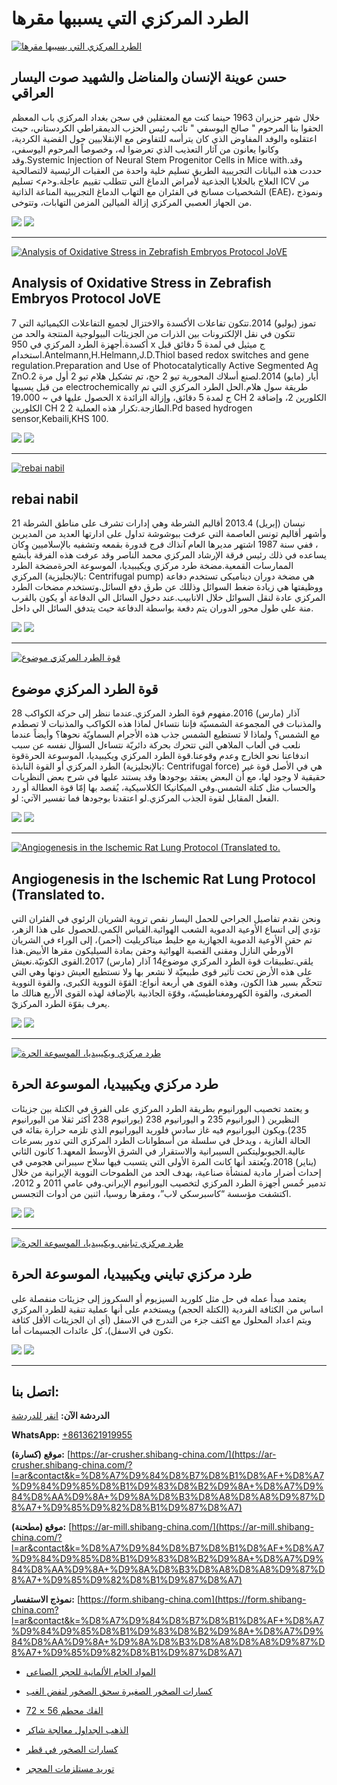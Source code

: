# الطرد المركزي التي يسببها مقرها

<a href="https://swt.shibang-china.com/?l=ar&img&k=%D8%A7%D9%84%D8%B7%D8%B1%D8%AF+%D8%A7%D9%84%D9%85%D8%B1%D9%83%D8%B2%D9%8A+%D8%A7%D9%84%D8%AA%D9%8A+%D9%8A%D8%B3%D8%A8%D8%A8%D9%87%D8%A7+%D9%85%D9%82%D8%B1%D9%87%D8%A7" target="_blank">![الطرد المركزي التي يسببها مقرها](http://static.shibang-china.com/all-800x300/510.jpg)</a>

## حسن عوينة الإنسان والمناضل والشهيد صوت اليسار العراقي
خلال شهر حزيران 1963 حينما كنت مع المعتقلين في سجن بغداد المركزي باب المعظم الحقوا بنا المرحوم &quot; صالح اليوسفي &quot; نائب رئيس الحزب الديمقراطي الكردستاني، حيث اعتقلوه والوفد المفاوض الذي كان يترأسه للتفاوض مع الإنقلابيين حول القضية الكردية، وكانوا يعانون من آثار التعذيب الذي تعرضوا له، وخصوصاً المرحوم اليوسفي، وقد.Systemic Injection of Neural Stem Progenitor Cells in Mice with.وقد حددت هذه البيانات التجريبية الطريق تسليم خلية واحدة من العقبات الرئيسية لالتصالحية العلاج بالخلايا الجذعية لأمراض الدماغ التي تتطلب تقييم عاجلة.و&lt;م&gt; تسليم ICV من الشخصيات مسانج في الفئران مع التهاب الدماغ التجريبية المناعة الذاتية (EAE)، ونموذج من الجهاز العصبي المركزي إزالة الميالين المزمن التهابات، وتتوخى.


<a href="https://whatsapp.shibangsoft.com/WhatsApp.php" target="_blank" title="WhatsApp">![](http://static.shibang-china.com/icon/whatsapp.png)</a> <a href="https://swt.shibang-china.com/?l=ar&icon&k=%D8%A7%D9%84%D8%B7%D8%B1%D8%AF+%D8%A7%D9%84%D9%85%D8%B1%D9%83%D8%B2%D9%8A+%D8%A7%D9%84%D8%AA%D9%8A+%D9%8A%D8%B3%D8%A8%D8%A8%D9%87%D8%A7+%D9%85%D9%82%D8%B1%D9%87%D8%A7" target="_blank">![](http://static.shibang-china.com/icon/chat-ar.png)</a>

---

<a href="https://swt.shibang-china.com/?l=ar&img&k=%D8%A7%D9%84%D8%B7%D8%B1%D8%AF+%D8%A7%D9%84%D9%85%D8%B1%D9%83%D8%B2%D9%8A+%D8%A7%D9%84%D8%AA%D9%8A+%D9%8A%D8%B3%D8%A8%D8%A8%D9%87%D8%A7+%D9%85%D9%82%D8%B1%D9%87%D8%A7" target="_blank">![Analysis of Oxidative Stress in Zebrafish Embryos Protocol JoVE](http://static.shibang-china.com/all-800x300/854.jpg)</a>

## Analysis of Oxidative Stress in Zebrafish Embryos Protocol JoVE
7 تموز (يوليو) 2014.تتكون تفاعلات الأكسدة والاختزال لجميع التفاعلات الكيميائية التي تتكون في نقل الإلكترونات بين الذرات من الجزيئات البيولوجية المنتجة والحد من أكسدة.أجهزة الطرد المركزي في 950 x ج ميثيل في لمدة 5 دقائق قبل استخدام.Antelmann,H.Helmann,J.D.Thiol based redox switches and gene regulation.Preparation and Use of Photocatalytically Active Segmented Ag ZnO.2 أيار (مايو) 2014.لصنع أسلاك المحورية تيو 2 حج، تم تشكيل هلام تيو 2 أول مرة من قبل يسببها electrochemically طريقة سول هلام.الحل الطرد المركزي التي تم الحصول عليها في ~ 19،000 x ج لمدة 5 دقائق، وإزالة الزائدة CH 2 الكلورين 2، وإضافة الكلورين CH 2 2 الطازجة.تكرار هذه العملية.Pd based hydrogen sensor,Kebaili,KHS 100.


<a href="https://whatsapp.shibangsoft.com/WhatsApp.php" target="_blank" title="WhatsApp">![](http://static.shibang-china.com/icon/whatsapp.png)</a> <a href="https://swt.shibang-china.com/?l=ar&icon&k=%D8%A7%D9%84%D8%B7%D8%B1%D8%AF+%D8%A7%D9%84%D9%85%D8%B1%D9%83%D8%B2%D9%8A+%D8%A7%D9%84%D8%AA%D9%8A+%D9%8A%D8%B3%D8%A8%D8%A8%D9%87%D8%A7+%D9%85%D9%82%D8%B1%D9%87%D8%A7" target="_blank">![](http://static.shibang-china.com/icon/chat-ar.png)</a>

---

<a href="https://swt.shibang-china.com/?l=ar&img&k=%D8%A7%D9%84%D8%B7%D8%B1%D8%AF+%D8%A7%D9%84%D9%85%D8%B1%D9%83%D8%B2%D9%8A+%D8%A7%D9%84%D8%AA%D9%8A+%D9%8A%D8%B3%D8%A8%D8%A8%D9%87%D8%A7+%D9%85%D9%82%D8%B1%D9%87%D8%A7" target="_blank">![rebai nabil](http://static.shibang-china.com/all-800x300/1351.jpg)</a>

## rebai nabil
21 نيسان (إبريل) 2013.4 أقاليم الشرطة وهي إدارات تشرف على مناطق الشرطة وأشهر أقاليم تونس العاصمة التي عرفت ببوشوشة تداول على ادارتها العديد من المديرين ، ففي سنة 1987 اشتهر مديرها العام آنذاك فرج قدورة بقمعه وتشفيه بالإسلاميين وكان يساعده في ذلك رئيس فرقة الإرشاد المركزي محمد الناصر وقد عرفت هذه الفرقة بأبشع الممارسات القمعية.مضخة طرد مركزي ويكيبيديا، الموسوعة الحرةمضخة الطرد المركزي (بالإنجليزية: Centrifugal pump) هي مضخة دوران ديناميكى تستخدم دفاعة ووظيفتها هي زيادة ضغط السوائل وذللك عن طرق دفع السائل.وتستخدم مضخات الطرد المركزي عادة لنقل السوائل خلال الانابيب.عند دخول السائل الي الدفاعة أو يكون بالقرب منة علي طول محور الدوران يتم دفعة بواسطة الدفاعة حيث يتدفق السائل الي داخل.


<a href="https://whatsapp.shibangsoft.com/WhatsApp.php" target="_blank" title="WhatsApp">![](http://static.shibang-china.com/icon/whatsapp.png)</a> <a href="https://swt.shibang-china.com/?l=ar&icon&k=%D8%A7%D9%84%D8%B7%D8%B1%D8%AF+%D8%A7%D9%84%D9%85%D8%B1%D9%83%D8%B2%D9%8A+%D8%A7%D9%84%D8%AA%D9%8A+%D9%8A%D8%B3%D8%A8%D8%A8%D9%87%D8%A7+%D9%85%D9%82%D8%B1%D9%87%D8%A7" target="_blank">![](http://static.shibang-china.com/icon/chat-ar.png)</a>

---

<a href="https://swt.shibang-china.com/?l=ar&img&k=%D8%A7%D9%84%D8%B7%D8%B1%D8%AF+%D8%A7%D9%84%D9%85%D8%B1%D9%83%D8%B2%D9%8A+%D8%A7%D9%84%D8%AA%D9%8A+%D9%8A%D8%B3%D8%A8%D8%A8%D9%87%D8%A7+%D9%85%D9%82%D8%B1%D9%87%D8%A7" target="_blank">![قوة الطرد المركزي موضوع](http://static.shibang-china.com/all-800x300/1117.jpg)</a>

## قوة الطرد المركزي موضوع
28 آذار (مارس) 2016.مفهوم قوة الطرد المركزي.عندما ننظر إلى حركة الكواكب والمذنبات في المجموعة الشمسيّة فإننا نتساءل لماذا هذه الكواكب والمذنبات لا تصطدم مع الشمس؟ ولماذا لا تستطيع الشمس جذب هذه الأجرام السماويّة نحوها؟ وأيضاً عندما نلعب في ألعاب الملاهي التي تتحرك بحركة دائريّة نتساءل السؤال نفسه عن سبب اندفاعنا نحو الخارج وعدم وقوعنا.قوة الطرد المركزي ويكيبيديا، الموسوعة الحرةقوة الطرد المركزي أو القوة النابذة (بالإنجليزية: Centrifugal force) هي في الأصل قوة غير حقيقية لا وجود لها، مع أن البعض يعتقد بوجودها وقد يستند عليها في شرح بعض النظريات والحساب مثل كتلة الشمس.وفي الميكانيكا الكلاسيكية، يُقصد بها إمّا قوة العطالة أو رد الفعل المقابل لقوة الجذب المركزي.لو اعتقدنا بوجودها فما تفسير الآتي: لو.


<a href="https://whatsapp.shibangsoft.com/WhatsApp.php" target="_blank" title="WhatsApp">![](http://static.shibang-china.com/icon/whatsapp.png)</a> <a href="https://swt.shibang-china.com/?l=ar&icon&k=%D8%A7%D9%84%D8%B7%D8%B1%D8%AF+%D8%A7%D9%84%D9%85%D8%B1%D9%83%D8%B2%D9%8A+%D8%A7%D9%84%D8%AA%D9%8A+%D9%8A%D8%B3%D8%A8%D8%A8%D9%87%D8%A7+%D9%85%D9%82%D8%B1%D9%87%D8%A7" target="_blank">![](http://static.shibang-china.com/icon/chat-ar.png)</a>

---

<a href="https://swt.shibang-china.com/?l=ar&img&k=%D8%A7%D9%84%D8%B7%D8%B1%D8%AF+%D8%A7%D9%84%D9%85%D8%B1%D9%83%D8%B2%D9%8A+%D8%A7%D9%84%D8%AA%D9%8A+%D9%8A%D8%B3%D8%A8%D8%A8%D9%87%D8%A7+%D9%85%D9%82%D8%B1%D9%87%D8%A7" target="_blank">![Angiogenesis in the Ischemic Rat Lung Protocol (Translated to.](http://static.shibang-china.com/all-800x300/628.jpg)</a>

## Angiogenesis in the Ischemic Rat Lung Protocol (Translated to.
ونحن نقدم تفاصيل الجراحي للحمل اليسار نقص تروية الشريان الرئوي في الفئران التي تؤدي إلى اتساع الأوعية الدموية الشعب الهوائية.القياس الكمي.للحصول على هذا الزهر، تم حقن الأوعية الدموية الجهازية مع خليط ميتاكريليت (أحمر)، إلى الوراء في الشريان الأورطي النازل ومقنى القصبة الهوائية وحقن بمادة السيليكون مقرها الأبيض.هذا يلقي.تطبيقات قوة الطرد المركزي موضوع14 آذار (مارس) 2017.القوى الكونيّة.نعيش على هذه الأرض تحت تأثير قوى طبيعيّة لا نشعر بها ولا نستطيع العيش دونها وهي التي تتحكّم بسير هذا الكون، وهذه القوى هي أربعة أنواع: القوّة النووية الكبرى، والقوة النووية الصغرى، والقوة الكهرومغناطيسيّة، وقوّة الجاذبية بالإضافة لهذه القوى الأربع هنالك ما يعرف بقوّة الطرد المركزيّ.


<a href="https://whatsapp.shibangsoft.com/WhatsApp.php" target="_blank" title="WhatsApp">![](http://static.shibang-china.com/icon/whatsapp.png)</a> <a href="https://swt.shibang-china.com/?l=ar&icon&k=%D8%A7%D9%84%D8%B7%D8%B1%D8%AF+%D8%A7%D9%84%D9%85%D8%B1%D9%83%D8%B2%D9%8A+%D8%A7%D9%84%D8%AA%D9%8A+%D9%8A%D8%B3%D8%A8%D8%A8%D9%87%D8%A7+%D9%85%D9%82%D8%B1%D9%87%D8%A7" target="_blank">![](http://static.shibang-china.com/icon/chat-ar.png)</a>

---

<a href="https://swt.shibang-china.com/?l=ar&img&k=%D8%A7%D9%84%D8%B7%D8%B1%D8%AF+%D8%A7%D9%84%D9%85%D8%B1%D9%83%D8%B2%D9%8A+%D8%A7%D9%84%D8%AA%D9%8A+%D9%8A%D8%B3%D8%A8%D8%A8%D9%87%D8%A7+%D9%85%D9%82%D8%B1%D9%87%D8%A7" target="_blank">![طرد مركزي ويكيبيديا، الموسوعة الحرة](http://static.shibang-china.com/all-800x300/729.jpg)</a>

## طرد مركزي ويكيبيديا، الموسوعة الحرة
و يعتمد تخصيب اليورانيوم بطريقة الطرد المركزي على الفرق في الكتلة بين جزيئات النظيرين ( اليورانيوم 235 و اليورانيوم 238 (يورانيوم 238 أكثر ثقلا من اليورانيوم 235).ويكون اليورانيوم فيه غاز سادس فلوريد اليورانيوم الذي تلزمه حرارة بقائه في الحالة الغازية ، ويدخل في سلسلة من أسطوانات الطرد المركزي التي تدور بسرعات عالية.الجيوبوليتكس السيبرانية والاستقرار في الشرق الأوسط المعهد.1 كانون الثاني (يناير) 2018.ويُعتقد أنها كانت المرة الأولى التي يتسبب فيها سلاح سيبراني هجومي في إحداث أضرار مادية لمنشأة صناعية، بهدف الحد من الطموحات النووية الإيرانية من خلال تدمير خُمس أجهزة الطرد المركزي لتخصيب اليورانيوم الإيراني.وفي عامي 2011 و 2012، اكتشفت مؤسسة “كاسبرسكي لاب”، ومقرها روسيا، اثنين من أدوات التجسس.


<a href="https://whatsapp.shibangsoft.com/WhatsApp.php" target="_blank" title="WhatsApp">![](http://static.shibang-china.com/icon/whatsapp.png)</a> <a href="https://swt.shibang-china.com/?l=ar&icon&k=%D8%A7%D9%84%D8%B7%D8%B1%D8%AF+%D8%A7%D9%84%D9%85%D8%B1%D9%83%D8%B2%D9%8A+%D8%A7%D9%84%D8%AA%D9%8A+%D9%8A%D8%B3%D8%A8%D8%A8%D9%87%D8%A7+%D9%85%D9%82%D8%B1%D9%87%D8%A7" target="_blank">![](http://static.shibang-china.com/icon/chat-ar.png)</a>

---

<a href="https://swt.shibang-china.com/?l=ar&img&k=%D8%A7%D9%84%D8%B7%D8%B1%D8%AF+%D8%A7%D9%84%D9%85%D8%B1%D9%83%D8%B2%D9%8A+%D8%A7%D9%84%D8%AA%D9%8A+%D9%8A%D8%B3%D8%A8%D8%A8%D9%87%D8%A7+%D9%85%D9%82%D8%B1%D9%87%D8%A7" target="_blank">![طرد مركزي تبايني ويكيبيديا، الموسوعة الحرة](http://static.shibang-china.com/all-800x300/1354.jpg)</a>

## طرد مركزي تبايني ويكيبيديا، الموسوعة الحرة
يعتمد مبدأ عمله في حل مثل كلوريد السيزيوم أو السكروز إلى جزيئات منفصلة على اساس من الكثافة الفردية (الكتلة الحجم) ويستخدم على أنها عملية تنقية للطرد المركزي ويتم اعداد المحلول مع اكثف جزء من التدرج في الاسفل (أي ان الجزيئات الأقل كثافة تكون في الاسفل)، كل عائدات الجسيمات أما.

<a href="https://whatsapp.shibangsoft.com/WhatsApp.php" target="_blank" title="WhatsApp">![](http://static.shibang-china.com/icon/whatsapp.png)</a> <a href="https://swt.shibang-china.com/?l=ar&icon&k=%D8%A7%D9%84%D8%B7%D8%B1%D8%AF+%D8%A7%D9%84%D9%85%D8%B1%D9%83%D8%B2%D9%8A+%D8%A7%D9%84%D8%AA%D9%8A+%D9%8A%D8%B3%D8%A8%D8%A8%D9%87%D8%A7+%D9%85%D9%82%D8%B1%D9%87%D8%A7" target="_blank">![](http://static.shibang-china.com/icon/chat-ar.png)</a>

---
## اتصل بنا:

**الدردشة الآن:** [انقر للدردشة](https://swt.shibang-china.com?l=ar&contact&k=%D8%A7%D9%84%D8%B7%D8%B1%D8%AF+%D8%A7%D9%84%D9%85%D8%B1%D9%83%D8%B2%D9%8A+%D8%A7%D9%84%D8%AA%D9%8A+%D9%8A%D8%B3%D8%A8%D8%A8%D9%87%D8%A7+%D9%85%D9%82%D8%B1%D9%87%D8%A7)

**WhatsApp:**  [+8613621919955](https://whatsapp.shibangsoft.com/WhatsApp.php)

**موقع (كسارة):** [https://ar-crusher.shibang-china.com/](https://ar-crusher.shibang-china.com/?l=ar&contact&k=%D8%A7%D9%84%D8%B7%D8%B1%D8%AF+%D8%A7%D9%84%D9%85%D8%B1%D9%83%D8%B2%D9%8A+%D8%A7%D9%84%D8%AA%D9%8A+%D9%8A%D8%B3%D8%A8%D8%A8%D9%87%D8%A7+%D9%85%D9%82%D8%B1%D9%87%D8%A7)

**موقع (مطحنة):** [https://ar-mill.shibang-china.com/](https://ar-mill.shibang-china.com/?l=ar&contact&k=%D8%A7%D9%84%D8%B7%D8%B1%D8%AF+%D8%A7%D9%84%D9%85%D8%B1%D9%83%D8%B2%D9%8A+%D8%A7%D9%84%D8%AA%D9%8A+%D9%8A%D8%B3%D8%A8%D8%A8%D9%87%D8%A7+%D9%85%D9%82%D8%B1%D9%87%D8%A7)

**نموذج الاستفسار:** [https://form.shibang-china.com](https://form.shibang-china.com?l=ar&contact&k=%D8%A7%D9%84%D8%B7%D8%B1%D8%AF+%D8%A7%D9%84%D9%85%D8%B1%D9%83%D8%B2%D9%8A+%D8%A7%D9%84%D8%AA%D9%8A+%D9%8A%D8%B3%D8%A8%D8%A8%D9%87%D8%A7+%D9%85%D9%82%D8%B1%D9%87%D8%A7)

* [المواد الخام الألمانية للحجر الصناعي](../27/%D8%A7%D9%84%D9%85%D9%88%D8%A7%D8%AF%20%D8%A7%D9%84%D8%AE%D8%A7%D9%85%20%D8%A7%D9%84%D8%A3%D9%84%D9%85%D8%A7%D9%86%D9%8A%D8%A9%20%D9%84%D9%84%D8%AD%D8%AC%D8%B1%20%D8%A7%D9%84%D8%B5%D9%86%D8%A7%D8%B9%D9%8A.md)

* [كسارات الصخور الصغيرة سحق الصخور لنفض الغب](../26/%D9%83%D8%B3%D8%A7%D8%B1%D8%A7%D8%AA%20%D8%A7%D9%84%D8%B5%D8%AE%D9%88%D8%B1%20%D8%A7%D9%84%D8%B5%D8%BA%D9%8A%D8%B1%D8%A9%20%D8%B3%D8%AD%D9%82%20%D8%A7%D9%84%D8%B5%D8%AE%D9%88%D8%B1%20%D9%84%D9%86%D9%81%D8%B6%20%D8%A7%D9%84%D8%BA%D8%A8.md)

* [الفك محطم 56 × 72](../27/%D8%A7%D9%84%D9%81%D9%83%20%D9%85%D8%AD%D8%B7%D9%85%2056%20%C3%97%2072.md)

* [الذهب الجداول معالجة شاكر](../26/%D8%A7%D9%84%D8%B0%D9%87%D8%A8%20%D8%A7%D9%84%D8%AC%D8%AF%D8%A7%D9%88%D9%84%20%D9%85%D8%B9%D8%A7%D9%84%D8%AC%D8%A9%20%D8%B4%D8%A7%D9%83%D8%B1.md)

* [كسارات الصخور في قطر](../30/%D9%83%D8%B3%D8%A7%D8%B1%D8%A7%D8%AA%20%D8%A7%D9%84%D8%B5%D8%AE%D9%88%D8%B1%20%D9%81%D9%8A%20%D9%82%D8%B7%D8%B1.md)

* [توريد مستلزمات المحجر](../29/%D8%AA%D9%88%D8%B1%D9%8A%D8%AF%20%D9%85%D8%B3%D8%AA%D9%84%D8%B2%D9%85%D8%A7%D8%AA%20%D8%A7%D9%84%D9%85%D8%AD%D8%AC%D8%B1.md)